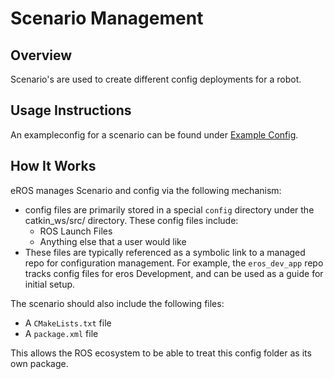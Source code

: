# Scenario Management

## Overview
Scenario's are used to create different config deployments for a robot.

## Usage Instructions
An exampleconfig for a scenario can be found under [Example Config](ExampleConfig/).

## How It Works
eROS manages Scenario and config via the following mechanism:
- config files are primarily stored in a special `config` directory under the catkin_ws/src/ directory.  These config files include:
  - ROS Launch Files
  - Anything else that a user would like
- These files are typically referenced as a symbolic link to a managed repo for configuration management.  For example, the `eros_dev_app` repo tracks config files for eros Development, and can be used as a guide for initial setup.

The scenario should also include the following files:
- A `CMakeLists.txt` file
- A `package.xml` file

This allows the ROS ecosystem to be able to treat this config folder as its own package.